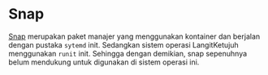 # Snap

<a href="https://snapcraft.io/" target="_blank">Snap</a> merupakan paket manajer yang menggunakan kontainer dan berjalan dengan pustaka `sytemd` init. Sedangkan sistem operasi LangitKetujuh menggunakan `runit` init. Sehingga dengan demikian, snap sepenuhnya belum mendukung untuk digunakan di sistem operasi ini.
